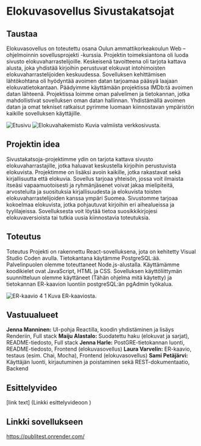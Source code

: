 # Elokuvasovellus Sivustakatsojat

## Taustaa
Elokuvasovellus on toteutettu osana Oulun ammattikorkeakoulun Web –ohjelmoinnin sovellusprojekti -kurssia. Projektin toimeksiantona oli luoda sivusto elokuvaharrastelijoille. Keskeisenä tavoitteena oli tarjota kattava alusta, joka yhdistää kirjoihin perustuvat elokuvat intohimoisten elokuvaharrastelijoiden keskuudessa. Sovelluksen kehittämisen lähtökohtana oli hyödyntää avoimen datan tarjoamaa pääsyä laajaan elokuvatietokantaan. Päädyimme käyttämään projektissa IMDb:tä avoimen datan lähteenä.
Projektissa loimme oman palvelimen ja tietokannan, jotka mahdollistivat sovelluksen oman datan hallinnan. Yhdistämällä avoimen datan ja omat tekniset ratkaisut pyrimme luomaan kiinnostavan ympäristön kaikille sovelluksen käyttäjille. 

![Etusivu](https://github.com/TVT23-25/Group_25/assets/149469582/fbece768-6672-4387-80e6-90eeeebf9a84)
![Elokuvahakemisto](https://github.com/TVT23-25/Group_25/assets/149469582/ec44ba44-10bc-447f-acd0-931bb38c31a7)
Kuvia valmiista verkkosivusta.


## Projektin idea

Sivustakatsoja-projektimme ydin on tarjota kattava sivusto elokuvaharrastajille, jotka haluavat keskustella kirjoihin perustuvista elokuvista. Projektimme on lisäksi avoin kaikille, jotka rakastavat sekä kirjallisuutta että elokuvia. Sovellus tarjoaa yhteisön, jossa voit ilmaista itseäsi vapaamuotoisesti ja ryhmänjäsenet voivat jakaa mielipiteitä, arvosteluita ja suosituksia kirjallisuudesta ja elokuvista toisten elokuvaharrastelijoiden kanssa ympäri Suomea.
Sivustomme tarjoaa kokoelmaa elokuvista, jotka pohjautuvat kirjoihin eri aihealueissa ja tyylilajeissa. Sovelluksesta voit löytää tietoa suosikkikirjojesi elokuvaversioista tai tutkia uusia kiinnostavia toteutuksia.

## Toteutus

Toteutus
Projekti on rakennettu React-sovelluksena, jota on kehitetty Visual Studio Coden avulla. Tietokantana käytämme PostgreSQL:ää. Palvelinpuolen olemme toteuttaneet Node.js-alustalla.
Käyttämämme koodikielet ovat JavaScript, HTML ja CSS. Sovelluksen käyttöliittymän suunnitteluun olemme käyttäneet (Tähän ohjelma mitä käytetty) ja tietokannan ER-kaavion luontiin postgreSQL:än pgAdmin työkalua. 

![ER-kaavio 4 1](https://github.com/TVT23-25/Group_25/assets/149469582/ea76b9eb-6261-41cc-ab26-66a0cacdd212)
Kuva ER-kaaviosta.
 
## Vastuualueet

**Jenna Manninen:** UI-pohja Reactilla, koodin yhdistäminen ja lisäys Renderiin, Full stack
**Maiju Alastalo:**	Suodatettu haku (elokuvat ja sarjat), README-tiedosto, Full stack
**Jenna Harle:**	PostGRE-tietokannan luonti, README-tiedosto, Frontend (elokuvasovellus)
**Laura Varvelin:**	ER-kaavio, testaus (esim. Chai, Mocha), Frontend (elokuvasovellus)
**Sami Petäjärvi:**	Käyttäjän luonti, kirjautuminen ja poistaminen sekä REST-dokumentaatio, Backend



## Esittelyvideo 
[link text] (Linkki esittelyvideoon )

## Linkki sovellukseen 
https://publitest.onrender.com/

